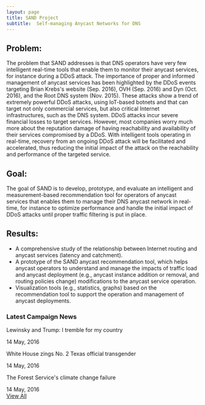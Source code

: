 ```yaml
---
layout: page
title: SAND Project
subtitle:  Self-managing Anycast Networks for DNS
---
```





##  Problem:

The problem that SAND addresses is that DNS operators have very few
intelligent real-time tools that enable them to monitor their anycast
services, for instance during a DDoS attack. The importance of proper
and informed management of anycast services has been highlighted by
the DDoS events targeting Brian Krebs's  website (Sep. 2016), OVH
(Sep. 2016) and Dyn (Oct. 2016), and the Root DNS system (Nov. 2015).
These attacks show a trend of extremely powerful DDoS attacks, using
IoT-based botnets and that can target not only commercial services,
but also critical Internet infrastructures, such as the DNS system.
DDoS attacks incur severe financial losses to target services.
However, most companies worry much more about the reputation damage of
having reachability and availability of their services compromised by
a DDoS. With intelligent tools operating in real-time, recovery from
an ongoing DDoS attack will be facilitated and accelerated, thus
reducing the initial impact of the attack on the reachability and
performance of the targeted service.

## Goal:

The goal of SAND is to develop, prototype, and evaluate an
intelligent and measurement-based recommendation tool for operators of
anycast services that enables them to manage their DNS anycast network
in real-time, for instance to optimize performance and handle the
initial impact of DDoS attacks until proper traffic filtering is put
in place.


## Results:

* A comprehensive study of the relationship between Internet routing and anycast services (latency and catchment). 
* A prototype of the SAND anycast recommendation tool, which helps anycast operators to understand and manage the impacts of traffic load and anycast deployment (e.g., anycast instance addition or removal, and routing policies change) modifications to the anycast service operation.
* Visualization tools (e.g., statistics, graphs) based on the recommendation tool to support the operation and management of anycast deployments.


<div class="container">
  <div class="row">
    <div class="col-md-4">
      <div class="latest-news">
        <h3>Latest Campaign News</h3>
        <div class="latest-news-all">
          <div class="latest-news-left">  </div>
          <div class="latest-news-right">
            <p>Lewinsky and Trump: I tremble for my country</p>
            <div class="news"> <span class="news-left"></span> <span class="news-right">14 May, 2016</span> </div>
          </div>
        </div>
        <div class="latest-news-all">
          <div class="latest-news-left">  </div>
          <div class="latest-news-right">
            <p>White House zings No. 2 Texas official transgender</p>
            <div class="news"> <span class="news-left"></span> <span class="news-right">14 May, 2016</span> </div>
          </div>
        </div>
        <div class="latest-news-all">
          <div class="latest-news-left">  </div>
          <div class="latest-news-right">
            <p>The Forest Service's climate change failure</p>
            <div class="news"> <span class="news-left"></span> <span class="news-right">14 May, 2016</span> </div>
          </div>
        </div>
        <a href="#">View All</a> </div>
    </div>
  </div>
</div>


